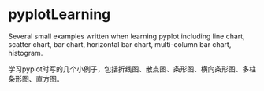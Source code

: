 # pyplotLearning
Several small examples written when learning pyplot including line chart, scatter chart, bar chart, horizontal bar chart, multi-column bar chart, histogram.

学习pyplot时写的几个小例子，包括折线图、散点图、条形图、横向条形图、多柱条形图、直方图。
